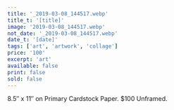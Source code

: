 ```yaml
---
title: '_2019-03-08_144517.webp'
title_t: '[title]'
image: '2019-03-08_144517.webp'
not_date: '_2019-03-08_144517.webp'
date_t: '[date]'
tags: ['art', 'artwork', 'collage']
price: '100'
excerpt: 'art'
available: false
print: false
sold: false
---
```



8.5″ x 11″ on Primary Cardstock Paper.
$100 Unframed.
